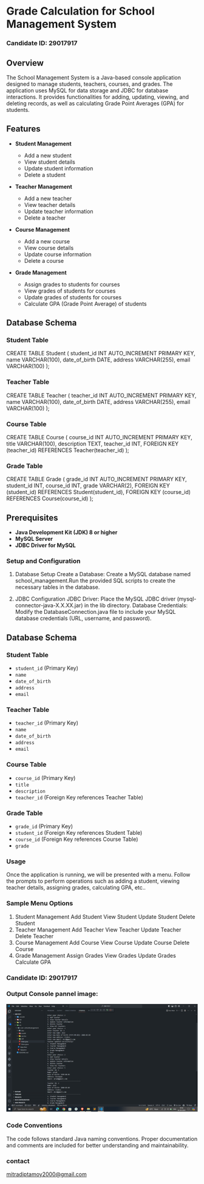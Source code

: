 # Grade Calculation for School Management System
### Candidate ID: 29017917

## Overview

The School Management System is a Java-based console application designed to manage students, teachers, courses, and grades. The application uses MySQL for data storage and JDBC for database interactions. It provides functionalities for adding, updating, viewing, and deleting records, as well as calculating Grade Point Averages (GPA) for students.

## Features

- **Student Management**
  - Add a new student
  - View student details
  - Update student information
  - Delete a student

- **Teacher Management**
  - Add a new teacher
  - View teacher details
  - Update teacher information
  - Delete a teacher

- **Course Management**
  - Add a new course
  - View course details
  - Update course information
  - Delete a course

- **Grade Management**
  - Assign grades to students for courses
  - View grades of students for courses
  - Update grades of students for courses
  - Calculate GPA (Grade Point Average) of students

## Database Schema

### Student Table
CREATE TABLE Student (
    student_id INT AUTO_INCREMENT PRIMARY KEY,
    name VARCHAR(100),
    date_of_birth DATE,
    address VARCHAR(255),
    email VARCHAR(100)
);
  
### Teacher Table 
CREATE TABLE Teacher (
    teacher_id INT AUTO_INCREMENT PRIMARY KEY,
    name VARCHAR(100),
    date_of_birth DATE,
    address VARCHAR(255),
    email VARCHAR(100)
);

### Course Table
CREATE TABLE Course (
    course_id INT AUTO_INCREMENT PRIMARY KEY,
    title VARCHAR(100),
    description TEXT,
    teacher_id INT,
    FOREIGN KEY (teacher_id) REFERENCES Teacher(teacher_id)
);

### Grade Table
CREATE TABLE Grade (
    grade_id INT AUTO_INCREMENT PRIMARY KEY,
    student_id INT,
    course_id INT,
    grade VARCHAR(2),
    FOREIGN KEY (student_id) REFERENCES Student(student_id),
    FOREIGN KEY (course_id) REFERENCES Course(course_id)
);

## Prerequisites
- **Java Development Kit (JDK) 8 or higher**
- **MySQL Server**
- **JDBC Driver for MySQL**

### Setup and Configuration
1. Database Setup
Create a Database: Create a MySQL database named school_management.Run the provided SQL scripts to create the necessary tables in the database.

2. JDBC Configuration
JDBC Driver: Place the MySQL JDBC driver (mysql-connector-java-X.X.XX.jar) in the lib directory.
Database Credentials: Modify the DatabaseConnection.java file to include your MySQL database credentials (URL, username, and password).

## Database Schema
### Student Table
- `student_id` (Primary Key)
- `name`
- `date_of_birth`
- `address`
- `email`

### Teacher Table
- `teacher_id` (Primary Key)
- `name`
- `date_of_birth`
- `address`
- `email`

### Course Table
- `course_id` (Primary Key)
- `title`
- `description`
- `teacher_id` (Foreign Key references Teacher Table)

### Grade Table
- `grade_id` (Primary Key)
- `student_id` (Foreign Key references Student Table)
- `course_id` (Foreign Key references Course Table) 
- `grade`



### Usage
Once the application is running, we will be presented with a menu. Follow the prompts to perform operations such as adding a student, viewing teacher details, assigning grades, calculating GPA, etc..

### Sample Menu Options
1. Student Management
    Add Student
    View Student
    Update Student
    Delete Student
2. Teacher Management
    Add Teacher
    View Teacher
    Update Teacher
    Delete Teacher
3. Course Management
    Add Course
    View Course
    Update Course
    Delete Course
4. Grade Management
    Assign Grades
    View Grades
    Update Grades
    Calculate GPA

### Candidate ID: 29017917

### Output Console pannel image: 
![alt text](<src/Screenshot (70).png>)

### Code Conventions
The code follows standard Java naming conventions.
Proper documentation and comments are included for better understanding and maintainability.

### contact
mitradiptamoy2000@gmail.com
